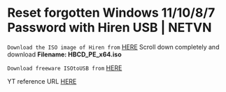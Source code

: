 # Reset forgotten Windows 11/10/8/7 Password with Hiren USB | NETVN


`Download the ISO image of Hiren from` [HERE](https://www.hirensbootcd.org/download/) Scroll down completely and download **Filename: HBCD_PE_x64.iso**


`Download freeware ISOtoUSB from` [HERE](http://www.isotousb.com/)

YT reference URL [HERE](https://www.youtube.com/watch?v=D9_8vz_lsRM)
